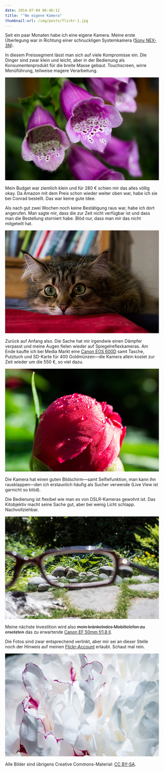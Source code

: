 ```yaml
---
date: 2014-07-04 06:46:12
title: "’Ne eigene Kamera"
thumbnail-url: /img/posts/flickr-1.jpg
---
```

Seit ein paar Monaten habe ich eine eigene Kamera. Meine erste Überlegung war in Richtung einer schnuckligen Systemkamera ([Sony NEX-3N](http://www.amazon.de/Sony-NEX-3NLB-Systemkamera-Megapixel-LCD-Display/dp/B00BHXVU6M)).

In diesem Preissegment lässt man sich auf viele Kompromisse ein. Die Dinger sind zwar klein und leicht, aber in der Bedienung als Konsumentenprodukt für die breite Masse gebaut. Touchscreen, wirre Menüführung, teilweise magere Verarbeitung.

[![Fingerhut](/img/posts/flickr-1.jpg)](https://www.flickr.com/photos/kleinfreund/14366190156/)

Mein Budget war ziemlich klein und für 280 € schien mir das alles völlig okay. Da Amazon mit dem Preis schon wieder weiter oben war, habe ich sie bei Conrad bestellt. Das war keine gute Idee.

Als nach gut zwei Wochen noch keine Bestätigung raus war, habe ich dort angerufen. Man sagte mir, dass die zur Zeit nicht verfügbar ist und dass man die Bestellung storniert habe. Blöd nur, dass man mir das nicht mitgeteilt hat.

[![Eva: Sibirische Waldkatze](/img/posts/flickr-2.jpg)](https://www.flickr.com/photos/kleinfreund/14032864382/)

Zurück auf Anfang also. Die Sache hat mir irgendwie einen Dämpfer verpasst und meine Augen fielen wieder auf Spiegelreflexkameras. Am Ende kaufte ich bei Media Markt eine [Canon EOS 600D](http://www.amazon.de/Canon-SLR-Digitalkamera-Megapixel-schwenkbares-Display/dp/B004MKNBJG) samt Tasche, Putztuch und SD-Karte für 400 Goldmünzen—die Kamera allein kostet zur Zeit wieder um die 550 €, so viel dazu.

[![Pfingstrose (rot)](/img/posts/flickr-3.jpg)](https://www.flickr.com/photos/kleinfreund/14274453544/)

Die Kamera hat einen guten Bildschirm—samt Selfiefunktion, man kann ihn rausklappen—den ich erstaunlich häufig als Sucher verwende (Live View ist garnicht so blöd).

Die Bedienung ist flexibel wie man es von DSLR-Kameras gewohnt ist. Das Kitobjektiv macht seine Sache gut, aber bei wenig Licht schlapp. Nachvollziehbar.

[![Garten durch die Brille gesehen](/img/posts/flickr-4.jpg)](https://www.flickr.com/photos/kleinfreund/14522077401/)

Meine nächste Investition wird also <s>mein kränkelndes Mobiltelefon zu ersetzten</s> das zu erwartende [Canon EF 50mm f/1.8 II](http://www.amazon.de/Canon-EF-50mm-Objektiv-Filtergewinde/dp/B00005K47X).

Die Fotos sind zwar entsprechend verlinkt, aber mir sei an dieser Stelle noch der Hinweis auf meinen [Flickr-Account](https://www.flickr.com/photos/kleinfreund) erlaubt. Schaut mal rein.

[![Pfingstrose (weiß)](/img/posts/flickr-5.jpg)](https://www.flickr.com/photos/kleinfreund/14349218616/)

Alle Bilder sind übrigens Creative Commons-Material: [CC BY-SA](http://creativecommons.org/licenses/by-sa/3.0/de/).
